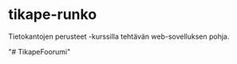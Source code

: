 # tikape-runko

Tietokantojen perusteet -kurssilla tehtävän web-sovelluksen pohja.

"# TikapeFoorumi" 
